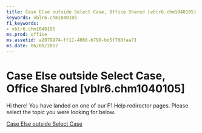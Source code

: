 ```yaml
---
title: Case Else outside Select Case, Office Shared [vblr6.chm1040105]
keywords: vblr6.chm1040105
f1_keywords:
- vblr6.chm1040105
ms.prod: office
ms.assetid: a2079974-ff11-4066-b799-bd5f768faa71
ms.date: 06/08/2017
---
```



# Case Else outside Select Case, Office Shared [vblr6.chm1040105]

Hi there! You have landed on one of our F1 Help redirector pages. Please select the topic you were looking for below.

[Case Else outside Select Case](http://msdn.microsoft.com/library/1966778d-5d35-1189-620d-e7379b039775%28Office.15%29.aspx)

